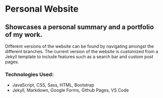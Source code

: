 # Personal Website

## Showcases a personal summary and a portfolio of my work.
Different versions of the website can be found by navigating amongst the different branches.
The current version of the website is customized from a Jekyll template to include features such as a search bar and custom post pages.

### Technologies Used: 
- JavaScript, CSS, Sass, HTML, Bootstrap
- Jekyll, Markdown, Google Forms, Github Pages, VS Code
